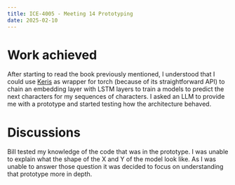 ```yaml
---
title: ICE-4005 - Meeting 14 Prototyping
date: 2025-02-10
---
```

# Work achieved
After starting to read the book previously mentioned, I understood that I could use [Keris](https://keras.io/) as wrapper for torch (because of its straightforward API) to chain an embedding layer with  LSTM layers to train a models to predict the next characters for my sequences of characters.
I asked an LLM to provide me with a prototype and started testing how the architecture behaved.


# Discussions
Bill tested my knowledge of the code that was in the prototype. I was unable to explain what the shape of the X and Y of the model look like. As I was unable to answer those question it was decided to focus on understanding that prototype more in depth.